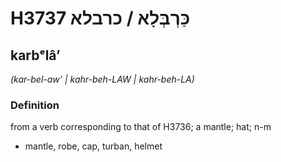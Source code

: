 # H3737 כַּרְבְּלָא / כרבלא

## karbᵉlâʼ

_(kar-bel-aw' | kahr-beh-LAW | kahr-beh-LA)_

### Definition

from a verb corresponding to that of H3736; a mantle; hat; n-m

- mantle, robe, cap, turban, helmet
